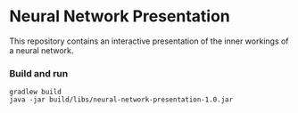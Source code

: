 # Neural Network Presentation

This repository contains an interactive presentation of the inner workings of a neural network.

### Build and run
```
gradlew build
java -jar build/libs/neural-network-presentation-1.0.jar
```